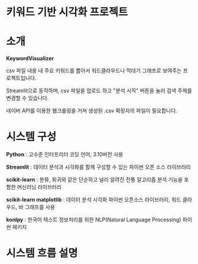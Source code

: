 # 키워드 기반 시각화 프로젝트

# 소개

**KeywordVisualizer**

csv 파일 내용 내 주요 키워드를 뽑아서 워드클라우드나 막대기 그래프로 보여주는 프로젝트입니다.

Streamlit으로 동작하며, csv 파일을 업로드 하고 "분석 시작" 버튼을 눌러 검색 주제를 변경할 수 있습니다.

네이버 API를 이용한 웹크롤링을 거쳐 생성된 .csv 확장자의 파일이 필요합니다.

# 시스템 구성

**Python** : 고수준 인터프리터 코딩 언어, 3.10버전 사용 

**Streamlit** : 데이터 분석과 시각화를 함께 구성할 수 있는 파이썬 오픈 소스 라이브러리

**scikit-learn** : 분류, 회귀와 같은 단순하고 널리 알려진 전통 알고리즘 분석 기능을 포함한 머신러닝 라이브러리 

**scikit-learn matplotlib** : 데이터 분석 시각화 파이썬 오픈소스 라이브러리, 워드 클라우드, 바 그래프를 사용

**konlpy** : 한국어 텍스트 정보처리를 위한 NLP(Natural Language Processing) 파이썬 패키지

# 시스템 흐름 설명

